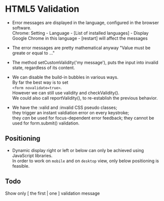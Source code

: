 # HTML5 Validation

* Error messages are displayed in the language, configured in the browser software.  
Chrome: Setting - Language - [List of installed languages] - Display Google Chrome in this language - [restart] will affect the messages

* The error messages are pretty mathematical anyway
 "Value must be greate or equal to ..."

* The method setCustomValidity('my message'), puts the input into invalid state, regardless of its content.

* We can disable the build-in bubbles in various ways.  
By far the best way is to set  
`<form novalidate=true>`.  
However we can still use validity and checkValidity().  
We could also call reportValidity(), to re-establish the previous behavior.

* We have the :valid and :invalid CSS pseudo classes;  
they trigger an instant valdiation error on every keystroke;  
they *can* be used for focus-dependent error feedback;
they cannot be used for form.submit() validation.

## Positioning

* Dynamic display right or left or below can only be achieved using JavaScript libraries.  
In order to work on `mobile` and on `desktop` view, only below positioning is feasible.

## Todo

Show only [ the first | one ] validation message
